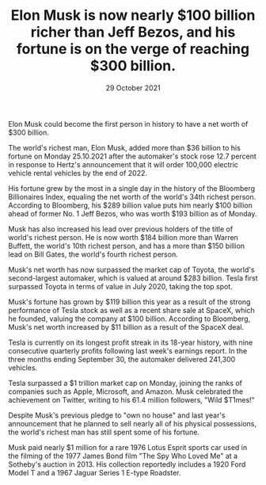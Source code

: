 ﻿---
title: Elon Musk is now nearly $100 billion richer than Jeff Bezos, and his fortune is on the verge of reaching $300 billion.
date: 29 October 2021
description: I am a description of a great article
img: /images/article/BREAKING-Elon-Musk-is-now-nearly-100-billion-richer-than-Jeff-Bezos-and-his-fortune-is-on-the-verge-of-reaching-300-billion.png
alt: Elon Musk is now nearly $100 billion richer than Jeff Bezos, and his fortune is on the verge of reaching $300 billion.
tags: 
  - Hashtag 1
  - Hashtag 2
  - Hashtag 3
  - Hashtag 4
  - Hashtag 5
  - Hashtag 6
---

Elon Musk could become the first person in history to have a net worth of $300 billion.

The world's richest man, Elon Musk, added more than $36 billion to his fortune on Monday 25.10.2021 after the automaker's stock rose 12.7 percent in response to Hertz's announcement that it will order 100,000 electric vehicle rental vehicles by the end of 2022.

His fortune grew by the most in a single day in the history of the Bloomberg Billionaires Index, equaling the net worth of the world's 34th richest person. According to Bloomberg, his $289 billion value puts him nearly $100 billion ahead of former No. 1 Jeff Bezos, who was worth $193 billion as of Monday.

Musk has also increased his lead over previous holders of the title of world's richest person. He is now worth $184 billion more than Warren Buffett, the world's 10th richest person, and has a more than $150 billion lead on Bill Gates, the world's fourth richest person.

Musk's net worth has now surpassed the market cap of Toyota, the world's second-largest automaker, which is valued at around $283 billion. Tesla first surpassed Toyota in terms of value in July 2020, taking the top spot.

Musk's fortune has grown by $119 billion this year as a result of the strong performance of Tesla stock as well as a recent share sale at SpaceX, which he founded, valuing the company at $100 billion. According to Bloomberg, Musk's net worth increased by $11 billion as a result of the SpaceX deal.

Tesla is currently on its longest profit streak in its 18-year history, with nine consecutive quarterly profits following last week's earnings report. In the three months ending September 30, the automaker delivered 241,300 vehicles.

Tesla surpassed a $1 trillion market cap on Monday, joining the ranks of companies such as Apple, Microsoft, and Amazon. Musk celebrated the achievement on Twitter, writing to his 61.4 million followers, "Wild $T1mes!"

Despite Musk's previous pledge to "own no house" and last year's announcement that he planned to sell nearly all of his physical possessions, the world's richest man has still spent some of his fortune.

Musk paid nearly $1 million for a rare 1976 Lotus Esprit sports car used in the filming of the 1977 James Bond film "The Spy Who Loved Me" at a Sotheby's auction in 2013. His collection reportedly includes a 1920 Ford Model T and a 1967 Jaguar Series 1 E-type Roadster.